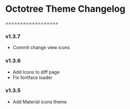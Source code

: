 # Octotree Theme Changelog

==================

### v1.3.7

- Commit change view icons

### v1.3.6

- Add Icons to diff page
- Fix fontface loader

### v1.3.5

- Add Material icons theme

